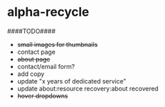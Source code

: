 alpha-recycle
=============

####TODO####
- ~~small images for thumbnails~~
- contact page
- ~~about page~~
- contact/email form?
- add copy
- update "x years of dedicated service"
- update about:resource recovery:about recovered
- ~~hover dropdowns~~
